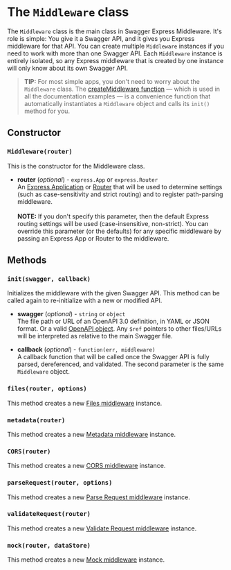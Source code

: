 The `Middleware` class
============================
The `Middleware` class is the main class in Swagger Express Middleware.  It's role is simple: You give it a Swagger API, and it gives you Express middleware for that API.  You can create multiple `Middleware` instances if you need to work with more than one Swagger API.  Each `Middleware` instance is entirely isolated, so any Express middleware that is created by one instance will only know about its own Swagger API.

> **TIP:** For most simple apps, you don't need to worry about the `Middleware` class.  The [createMiddleware function](createMiddleware.md) &mdash; which is used in all the documentation examples &mdash; is a convenience function that automatically instantiates a `Middleware` object and calls its `init()` method for you.


Constructor
-----------------------
### `Middleware(router)`
This is the constructor for the Middleware class.

* __router__ (_optional_) - `express.App` or `express.Router`<br>
An [Express Application](http://expressjs.com/4x/api.html#application) or [Router](http://expressjs.com/4x/api.html#router) that will be used to determine settings (such as case-sensitivity and strict routing) and to register path-parsing middleware.
<br><br>
**NOTE:** If you don't specify this parameter, then the default Express routing settings will be used (case-insensitive, non-strict).  You can override this parameter (or the defaults) for any specific middleware by passing an Express App or Router to the middleware.


Methods
-----------------------
### `init(swagger, callback)`
Initializes the middleware with the given Swagger API. This method can be called again to re-initialize with a new or modified API.

* __swagger__ (_optional_) - `string` or `object`<br>
The file path or URL of an OpenAPI 3.0 definition, in YAML or JSON format. Or a valid [OpenAPI object](https://github.com/OAI/OpenAPI-Specification/blob/master/versions/3.0.2.md#openapi-object).  Any `$ref` pointers to other files/URLs will be interpreted as relative to the main Swagger file.

* __callback__ (_optional_) - `function(err, middleware)`<br>
A callback function that will be called once the Swagger API is fully parsed, dereferenced, and validated. The second parameter is the same `Middleware` object.

### `files(router, options)`
This method creates a new [Files middleware](../middleware/files.md) instance.

### `metadata(router)`
This method creates a new [Metadata middleware](../middleware/metadata.md) instance.

### `CORS(router)`
This method creates a new [CORS middleware](../middleware/CORS.md) instance.

### `parseRequest(router, options)`
This method creates a new [Parse Request middleware](../middleware/parseRequest.md) instance.

### `validateRequest(router)`
This method creates a new [Validate Request middleware](../middleware/validateRequest.md) instance.

### `mock(router, dataStore)`
This method creates a new [Mock middleware](../middleware/mock.md) instance.
